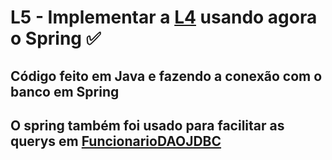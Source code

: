 # L5 - Implementar a [L4](https://github.com/brunossales/Desenvolvimento-de-Software-Para-Persistencia/tree/main/L4) usando agora o Spring ✅ 

## Código feito em Java e fazendo a conexão com o banco em Spring  

## O spring também foi usado para facilitar as querys em [FuncionarioDAOJDBC](https://github.com/brunossales/Desenvolvimento-de-Software-Para-Persistencia/blob/main/L5/src/main/java/com/l5ps/L5/DAO/FuncionarioDAOJDBC.java)